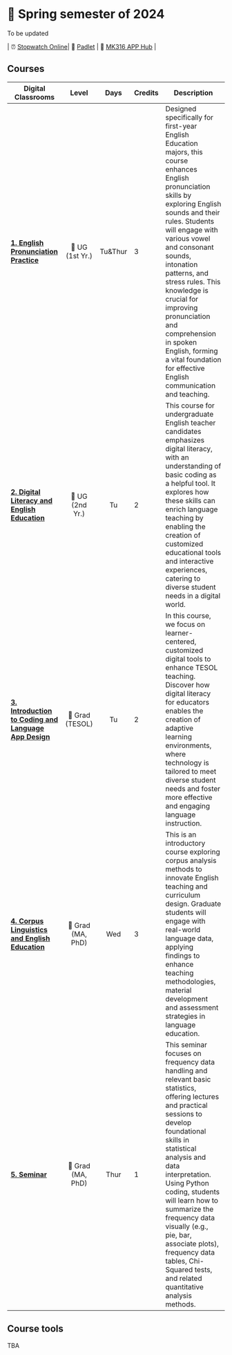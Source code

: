 # 🌱 Spring semester of 2024
To be updated


| ⏰ [Stopwatch Online](https://time-stuff.com/embed.html)| 📍 [Padlet](https://padlet.com/mirankim316) | 🐳 [MK316 APP Hub](https://mrkim21.github.io) |

## Courses

|Digital Classrooms|Level|Days|Credits|Description|
|---|:---:|:---:|---|---|
|**[1. English Pronunciation Practice](https://github.com/MK316/Spring2024/blob/main/Engpro/readme.md)**|📒 UG (1st Yr.)|Tu&Thur|3|Designed specifically for first-year English Education majors, this course enhances English pronunciation skills by exploring English sounds and their rules. Students will engage with various vowel and consonant sounds, intonation patterns, and stress rules. This knowledge is crucial for improving pronunciation and comprehension in spoken English, forming a vital foundation for effective English communication and teaching.|
|**[2. Digital Literacy and English Education](https://github.com/MK316/Spring2024/blob/main/DLEE/readme.md)**|📙 UG (2nd Yr.)|Tu|2|This course for undergraduate English teacher candidates emphasizes digital literacy, with an understanding of basic coding as a helpful tool. It explores how these skills can enrich language teaching by enabling the creation of customized educational tools and interactive experiences, catering to diverse student needs in a digital world.|
|**[3. Introduction to Coding and Language App Design](https://github.com/MK316/Spring2024/blob/main/DLTESOL/readme.md)** |📗 Grad (TESOL)|Tu|2|In this course, we focus on learner-centered, customized digital tools to enhance TESOL teaching. Discover how digital literacy for educators enables the creation of adaptive learning environments, where technology is tailored to meet diverse student needs and foster more effective and engaging language instruction.|
|**[4. Corpus Linguistics and English Education](https://github.com/MK316/Spring2024/blob/main/Corpus/readme.md)** |📘 Grad (MA, PhD)|Wed|3|This is an introductory course exploring corpus analysis methods to innovate English teaching and curriculum design. Graduate students will engage with real-world language data, applying findings to enhance teaching methodologies, material development and assessment strategies in language education.|
|**[5. Seminar](https://github.com/MK316/Spring2024/blob/main/Seminar/readme.md)**|📘 Grad (MA, PhD)|Thur|1|This seminar focuses on frequency data handling and relevant basic statistics, offering lectures and practical sessions to develop foundational skills in statistical analysis and data interpretation. Using Python coding, students will learn how to summarize the frequency data visually (e.g., pie, bar, associate plots), frequency data tables, Chi-Squared tests, and related quantitative analysis methods. |
## Course tools 
TBA


